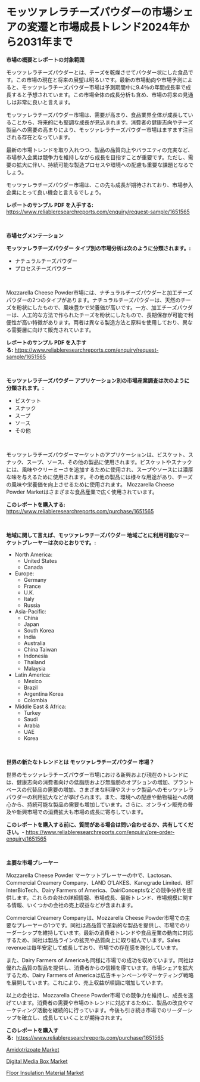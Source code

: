 <p><h1>モッツァレラチーズパウダーの市場シェアの変遷と市場成長トレンド2024年から2031年まで</h1></p><p><strong>市場の概要とレポートの対象範囲</strong></p>
<p><p>モッツァレラチーズパウダーとは、チーズを乾燥させてパウダー状にした食品です。この市場の現在と将来の展望は明るいです。最新の市場動向や市場予測によると、モッツァレラチーズパウダー市場は予測期間中に9.4％の年間成長率で成長すると予想されています。この市場全体の成長分析も含め、市場の将来の見通しは非常に良いと言えます。</p><p>モッツァレラチーズパウダー市場は、需要が高まり、食品業界全体が成長していることから、将来的にも堅調な成長が見込まれます。消費者の健康志向やチーズ製品への需要の高まりにより、モッツァレラチーズパウダー市場はますます注目される存在となっています。</p><p>最新の市場トレンドを取り入れつつ、製品の品質向上やバラエティの充実など、市場参入企業は競争力を維持しながら成長を目指すことが重要です。ただし、需要の拡大に伴い、持続可能な製造プロセスや環境への配慮も重要な課題となるでしょう。</p><p>モッツァレラチーズパウダー市場は、この先も成長が期待されており、市場参入企業にとって良い機会と言えるでしょう。</p></p>
<p><strong>レポートのサンプル PDF を入手する:</strong> <a href="https://www.reliableresearchreports.com/enquiry/request-sample/1651565">https://www.reliableresearchreports.com/enquiry/request-sample/1651565</a></p>
<p>&nbsp;</p>
<p><strong>市場セグメンテーション</strong></p>
<p><strong>モッツァレラチーズパウダー タイプ別の市場分析は次のように分類されます。:</strong></p>
<p><ul><li>ナチュラルチーズパウダー</li><li>プロセスチーズパウダー</li></ul></p>
<p>&nbsp;</p>
<p><p>Mozzarella Cheese Powder市場には、ナチュラルチーズパウダーと加工チーズパウダーの2つのタイプがあります。ナチュラルチーズパウダーは、天然のチーズを粉状にしたもので、風味豊かで栄養価が高いです。一方、加工チーズパウダーは、人工的な方法で作られたチーズを粉状にしたもので、長期保存が可能で利便性が高い特徴があります。両者は異なる製造方法と原料を使用しており、異なる需要層に向けて販売されています。</p></p>
<p><strong>レポートのサンプル PDF を入手する:</strong>&nbsp;<a href="https://www.reliableresearchreports.com/enquiry/request-sample/1651565">https://www.reliableresearchreports.com/enquiry/request-sample/1651565</a></p>
<p>&nbsp;</p>
<p><strong> モッツァレラチーズパウダー アプリケーション別の市場産業調査は次のように分類されます。:</strong></p>
<p><ul><li>ビスケット</li><li>スナック</li><li>スープ</li><li>ソース</li><li>その他</li></ul></p>
<p>&nbsp;</p>
<p><p>モッツァレラチーズパウダーマーケットのアプリケーションは、ビスケット、スナック、スープ、ソース、その他の製品に使用されます。ビスケットやスナックには、風味やクリーミーさを追加するために使用され、スープやソースには濃厚な味を与えるために使用されます。その他の製品には様々な用途があり、チーズの風味や栄養価を向上させるために使用されます。 Mozzarella Cheese Powder Marketはさまざまな食品産業で広く使用されています。</p></p>
<p><strong>このレポートを購入する:</strong>&nbsp; <a href="https://www.reliableresearchreports.com/purchase/1651565">https://www.reliableresearchreports.com/purchase/1651565</a></p>
<p>&nbsp;</p>
<p><strong>地域に関して言えば、モッツァレラチーズパウダー 地域ごとに利用可能なマーケットプレーヤーは次のとおりです。:</strong></p>
<p><ul>
    <li>
        North America:
        <ul>
            <li>United States</li>
            <li>Canada</li>
        </ul>
    </li>
    <li>
        Europe:
        <ul>
            <li>Germany</li>
            <li>France</li>
            <li>U.K.</li>
            <li>Italy</li>
            <li>Russia</li>
        </ul>
    </li>
    <li>
        Asia-Pacific:
        <ul>
            <li>China</li>
            <li>Japan</li>
            <li>South Korea</li>
            <li>India</li>
            <li>Australia</li>
            <li>China Taiwan</li>
            <li>Indonesia</li>
            <li>Thailand</li>
            <li>Malaysia</li>
        </ul>
    </li>
    <li>
        Latin America:
        <ul>
            <li>Mexico</li>
            <li>Brazil</li>
            <li>Argentina Korea</li>
            <li>Colombia</li>
        </ul>
    </li>
    <li>
        Middle East & Africa:
        <ul>
            <li>Turkey</li>
            <li>Saudi</li>
            <li>Arabia</li>
            <li>UAE</li>
            <li>Korea</li>
        </ul>
    </li>
    </ul></p>
<p>&nbsp;</p>
<p><strong>世界の新たなトレンドとは モッツァレラチーズパウダー 市場？</strong></p>
<p><p>世界のモッツァレラチーズパウダー市場における新興および現在のトレンドには、健康志向の消費者向けの低脂肪および無脂肪のオプションの増加、プラントベースの代替品の需要の増加、さまざまな料理やスナック製品へのモッツァレラパウダーの利用拡大などが挙げられます。また、環境への配慮や動物福祉への関心から、持続可能な製品の需要も増加しています。さらに、オンライン販売の普及や新興市場での消費拡大も市場の成長に寄与しています。</p></p>
<p><strong>このレポートを購入する前に、質問がある場合は問い合わせるか、共有してください。</strong>- <a href="https://www.reliableresearchreports.com/enquiry/pre-order-enquiry/1651565">https://www.reliableresearchreports.com/enquiry/pre-order-enquiry/1651565</a></p>
<p>&nbsp;</p>
<p><strong>主要な市場プレーヤー</strong></p>
<p><p>Mozzarella Cheese Powder マーケットプレーヤーの中で、Lactosan、Commercial Creamery Company、LAND O’LAKES、Kanegrade Limited、IBT InterBioTech、Dairy Farmers of America、DairiConceptsなどの競争分析を提供します。これらの会社の詳細情報、市場成長、最新トレンド、市場規模に関する情報、いくつかの会社の売上収益などが含まれます。</p><p>Commercial Creamery Companyは、Mozzarella Cheese Powder市場での主要なプレーヤーの1つです。同社は高品質で革新的な製品を提供し、市場でのリーダーシップを維持しています。最新の消費者トレンドや食品産業の動向に対応するため、同社は製品ラインの拡充や品質向上に取り組んでいます。Sales revenueは毎年安定して成長しており、市場での存在感を強化しています。</p><p>また、Dairy Farmers of Americaも同様に市場での成功を収めています。同社は優れた品質の製品を提供し、消費者からの信頼を得ています。市場シェアを拡大するため、Dairy Farmers of Americaは広告キャンペーンやマーケティング戦略を展開しています。これにより、売上収益が順調に増加しています。</p><p>以上の会社は、Mozzarella Cheese Powder市場での競争力を維持し、成長を遂げています。消費者の需要や市場のトレンドに対応するために、製品の改良やマーケティング活動を継続的に行っています。今後も引き続き市場でのリーダーシップを確立し、成長していくことが期待されます。</p></p>
<p><strong>このレポートを購入する:</strong>&nbsp;&nbsp;<a href="https://www.reliableresearchreports.com/purchase/1651565">https://www.reliableresearchreports.com/purchase/1651565</a></p>
<p><p><a href="https://circular-yam-9b9.notion.site/Amidotrizoate-Market-Size-2024-2031-Global-Industrial-Analysis-Key-Geographical-Regions-Market-S-e1215909962c42b89e79ad15514e468e">Amidotrizoate Market</a></p><p><a href="https://github.com/abdelrhmankishk22/Market-Research-Report-List-3/blob/main/digital-media-box-market.md">Digital Media Box Market</a></p><p><a href="https://copper-carbon-84f.notion.site/Floor-Insulation-Material-Market-Offers-Provide-Insightful-Data-for-the-Time-Period-from-2024-to-203-3e1da5324840472c97934ab2d29204bb">Floor Insulation Material Market</a></p></p>